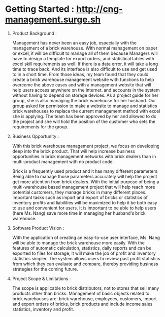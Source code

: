 # Getting Started : http://cng-management.surge.sh

1. Product Background : 
    
    Management has never been an easy job, especially with the management of a brick
    warehouse. With normal management on paper or excel, it will be difficult to manage all of them
    because Managers will have to design a template for export orders, and statistical tables with excel
    skill requirements as well. If there is a data error, it will take a long time to trace back. And its
    interface is also difficult to use and get used to in a short time.
    From those ideas, my team found that they could create a brick warehouse management
    website with functions to help overcome the above cases and with a management website that will
    help users access anywhere on the internet. and accounts in the system without having to depend
    on storage devices.
    As a project guide for her group, she is also managing the brick warehouse for her husband.
    Our group asked for permission to make a website to manage and statistics brick warehouses to
    replace the current management method with excel she is applying. The team has been approved by
    her and allowed to do the project and she will hold the position of the customer who sets the
    requirements for the group.

2. Business Opportunity :
    
    With this brick warehouse management project, we focus on developing deep into the brick
    product. That will help increase business opportunities in brick management networks with brick
    dealers than in multi-product management with no product code.

    Brick is a frequently used product and it has many different parameters. Being able to manage
    those parameters accurately will help the project get more attention from brick dealers.
    With the initial purpose of being a multi-warehouse based management project that will help
    reach more potential customers, they manage bricks in many different places.
    Important tasks such as import and export of bricks or statistics of inventory profits and
    liabilities will be maximized to help it be both easy to use and convenient for users.
    It is important to be able to help users (here Ms. Nang) save more time in managing her husband's
    brick warehouse.

3. Software Product Vision : 
    
    With the application of creating an easy-to-use user interface, Ms. Nang will be able to manage
    the brick warehouse more easily.
    With the features of automatic calculation, statistics, daily reports and can be exported to files
    for storage, it will make the job of profit and inventory statistics simpler. The system allows users to
    review past profit statistics from which they can evaluate and compare, thereby providing business
    strategies for the coming future.

4. Project Scope & Limitations :  
    
    The scope is applicable to brick distributors, not to stores that sell many products other than bricks.
    Management of basic objects related to brick warehouses are: brick warehouse, employees,
    customers, import and export orders of bricks, brick products and include income sales statistics,
    inventory and profit.
